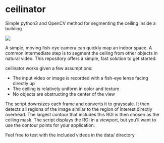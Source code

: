 # ceilinator
Simple python3 and OpenCV method for segmenting the ceiling inside a building

<img src='https://user-images.githubusercontent.com/478212/41076750-c8cf6328-69d8-11e8-8f0a-fb52faa66767.png'>

A simple, moving fish-eye camera can quickly map an indoor space.  A common intermediate step is to segment the ceiling from other objects in natural video.  This repository offers a simple, fast solution to get started. 

ceilinator works given a few assumptions:
  * The input video or image is recorded with a fish-eye lense facing directly up
  * The ceiling is relatively uniform in color and texture
  * No objects are obstructing the center of the view
  
The script downsizes each frame and converts it to grayscale.  It then detects all regions of the image similar to the region of interest directly overhead.  The largest contour that includes this ROI is then chosen as the ceiling mask.  The script displays the ROI in a viewport, but you'll want to use the contour points for your application. 

Feel free to test with the included videos in the data/ directory

